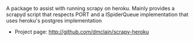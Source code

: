 A package to assist with running scrapy on heroku. Mainly provides a scrapyd script that respects
PORT and a ISpiderQueue implementation that uses heroku's postgres implementation

* Project page: <http://github.com/dmclain/scrapy-heroku>
